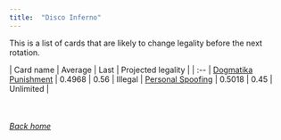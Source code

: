 ```yaml
---
title:  "Disco Inferno"
---
```


This is a list of cards that are likely to change legality before the next rotation.

| Card name | Average | Last | Projected legality |
| :-- |
[Dogmatika Punishment](https://db.ygoprodeck.com/card/?search=Dogmatika%20Punishment) | 0.4968 | 0.56 | Illegal |
[Personal Spoofing](https://db.ygoprodeck.com/card/?search=Personal%20Spoofing) | 0.5018 | 0.45 | Unlimited |

<br>

###### [Back home](index)